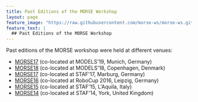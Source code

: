 ```yaml
---
title: Past Editions of the MORSE Workshop
layout: page
feature_image: "https://raw.githubusercontent.com/morse-ws/morse-ws.github.io/master/images/kitchen.png"
feature_text: |
  ## Past Editions of the MORSE Workshop
---
```


Past editions of the MORSE workshop were held at different venues:

- [MORSE17](http://st.inf.tu-dresden.de/MORSE19/) (co-located at MODELS'19, Munich, Germany)
- [MORSE18](http://st.inf.tu-dresden.de/MORSE18/) (co-located at MODELS'18, Copenhagen, Denmark)
- [MORSE17](http://st.inf.tu-dresden.de/MORSE17/) (co-located at STAF'17, Marburg, Germany)
- [MORSE16](http://st.inf.tu-dresden.de/MORSE16/) (co-located at RoboCup 2016, Leipzig, Germany)
- [MORSE15](https://dl.acm.org/citation.cfm?id=2802059) (co-located at STAF'15, L'Aquila, Italy)
- [MORSE14](http://st.inf.tu-dresden.de/MORSE14/) (co-located at STAF'14, York, United Kingdom)


